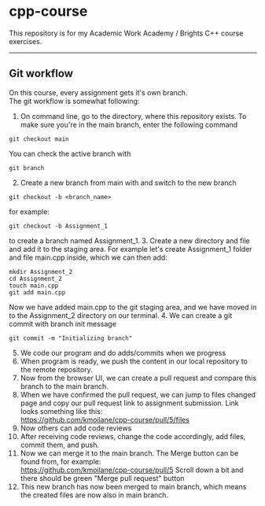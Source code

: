 # cpp-course

This repository is for my Academic Work Academy / Brights C++ course exercises.

---

## Git workflow

On this course, every assignment gets it's own branch.<br>
The git workflow is somewhat following:

1. On command line, go to the directory, where this repository exists. 
To make sure you're in the main branch, enter the following command<br>
```
git checkout main
```
You can check the active branch with<br>
```
git branch
```
2. Create a new branch from main with and switch to the new branch<br>
```
git checkout -b <branch_name>
```
for example:<br>
```
git checkout -b Assignment_1
```
to create a branch named Assignment_1.
3. Create a new directory and file and add it to the staging area. For example let's create
   Assignment_1 folder and file main.cpp inside, which we can then add:<br>
   ```
   mkdir Assignment_2
   cd Assignment_2
   touch main.cpp
   git add main.cpp
   ```
Now we have added main.cpp to the git staging area, and we have moved in to the
Assignment_2 directory on our terminal.
4. We can create a git commit with branch init message<br>
```
git commit -m "Initializing branch"
```
5. We code our program and do adds/commits when we progress
6. When program is ready, we push the content in our local repository to the
   remote repository.
7. Now from the browser UI, we can create a pull request and compare this branch
   to the main branch.
8. When we have confirmed the pull request, we can jump to files changed page
   and copy our pull request link to assignment submission. Link looks something
   like this:<br>
   <https://github.com/kmoilane/cpp-course/pull/5/files>
9. Now others can add code reviews
10. After receiving code reviews, change the code accordingly, add files,
    commit them, and push.
11. Now we can merge it to the main branch. The Merge button can be found from,
    for example:<br>
    <https://github.com/kmoilane/cpp-course/pull/5>
    Scroll down a bit and there should be green "Merge pull request" button
12. This new branch has now been merged to main branch, which means the created
    files are now also in main branch.

